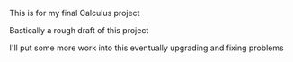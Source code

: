 This is for my final Calculus project 

Bastically a rough draft of this project

I'll put some more work into this eventually upgrading and fixing problems
